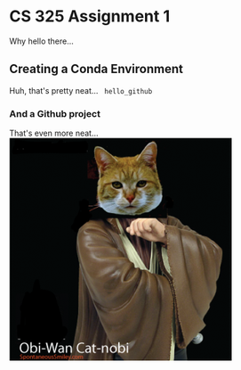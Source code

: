 # CS 325 Assignment 1
Why hello there...

## Creating a Conda Environment
Huh, that's pretty neat...
<code> hello_github </code>

### And a Github project
That's even more neat...
![Picture of a Kenobi cat](images/catnobi.png)